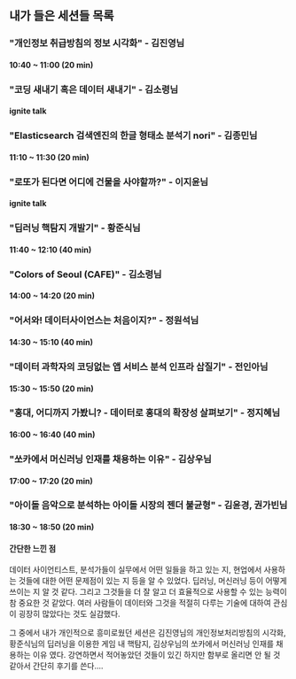## 내가 들은 세션들 목록

### "개인정보 취급방침의 정보 시각화" - 김진영님
#### 10:40 ~ 11:00 (20 min)

### "코딩 새내기 혹은 데이터 새내기" - 김소령님
#### ignite talk

### "Elasticsearch 검색엔진의 한글 형태소 분석기 nori" - 김종민님
#### 11:10 ~ 11:30 (20 min)

### "로또가 된다면 어디에 건물을 사야할까?" - 이지윤님
#### ignite talk

### "딥러닝 핵탐지 개발기" - 황준식님
#### 11:40 ~ 12:10 (40 min)

### "Colors of Seoul (CAFE)" - 김소령님
#### 14:00 ~ 14:20 (20 min)

### "어서와! 데이터사이언스는 처음이지?" - 정원석님
#### 14:30 ~ 15:10 (40 min)

### "데이터 과학자의 코딩없는 앱 서비스 분석 인프라 삽질기" - 전인아님
#### 15:30 ~ 15:50 (20 min)

### "홍대, 어디까지 가봤니? - 데이터로 홍대의 확장성 살펴보기" - 정지혜님
#### 16:00 ~ 16:40 (40 min)

### "쏘카에서 머신러닝 인재를 채용하는 이유" - 김상우님
#### 17:00 ~ 17:20 (20 min)

### "아이돌 음악으로 분석하는 아이돌 시장의 젠더 불균형" - 김윤경, 권가빈님
#### 18:30 ~ 18:50 (20 min)


#### 간단한 느낀 점
데이터 사이언티스트, 분석가들이 실무에서 어떤 일들을 하고 있는 지, 현업에서 사용하는 것들에 대한 어떤 문제점이 있는 지 등을 알 수 있었다.
딥러닝, 머신러닝 등이 어떻게 쓰이는 지 알 것 같다. 그리고 그것들을 더 잘 알고 더 효율적으로 사용할 수 있는 능력이 참 중요한 것 같았다.
여러 사람들이 데이터와 그것을 적절히 다루는 기술에 대하여 관심이 굉장히 많았다는 것도 실감했다.

그 중에서 내가 개인적으로 흥미로웠던 세션은 김진영님의 개인정보처리방침의 시각화,
황준식님의 딥러닝을 이용한 게임 내 핵탐지, 김상우님의 쏘카에서 머신러닝 인재를 채용하는 이유 였다.
강연하면서 적어놓았던 것들이 있긴 하지만 함부로 올리면 안 될 것 같아서 간단히 후기를 쓴다....
